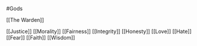 #Gods 

[[The Warden]]


[[Justice]] 
[[Morality]] 
[[Fairness]] 
[[Integrity]]
[[Honesty]]
[[Love]]
[[Hate]]
[[Fear]]
[[Faith]]
[[Wisdom]]